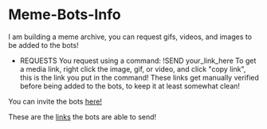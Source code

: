 # Meme-Bots-Info

I am building a meme archive, you can request gifs, videos, and images to be added to the bots!

 - REQUESTS
You request using a command: !SEND your_link_here
To get a media link, right click the image, gif, or video, and click "copy link", this is the link you put in the command!
These links get manually verified before being added to the bots, to keep it at least somewhat clean!


You can invite the bots [here!](https://discord.gg/BYFmPrMgAs)

These are the [links](https://github.com/ToastedNub/LogMessages) the bots are able to send!
